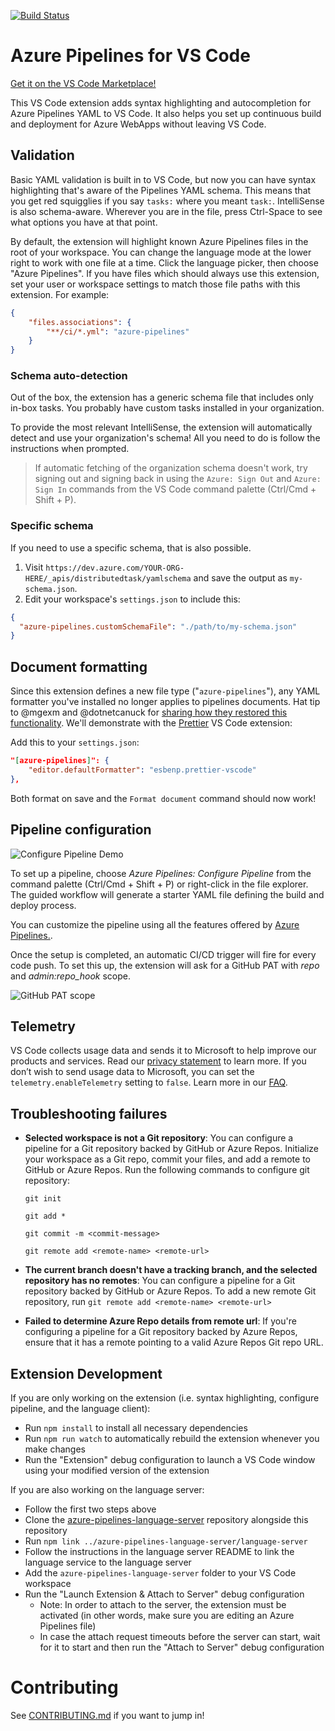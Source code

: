 [![Build Status](https://dev.azure.com/ms/azure-pipelines-vscode/_apis/build/status/CI-and-PR)](https://dev.azure.com/ms/azure-pipelines-vscode/_build/latest?definitionId=11)

# Azure Pipelines for VS Code

[Get it on the VS Code Marketplace!](https://marketplace.visualstudio.com/items?itemName=ms-azure-devops.azure-pipelines)

This VS Code extension adds syntax highlighting and autocompletion for Azure Pipelines YAML to VS Code. It also helps you set up continuous build and deployment for Azure WebApps without leaving VS Code.

## Validation

Basic YAML validation is built in to VS Code, but now you can have syntax highlighting that's aware of the Pipelines YAML schema. This means that you get red squigglies if you say `tasks:` where you meant `task:`. IntelliSense is also schema-aware. Wherever you are in the file, press Ctrl-Space to see what options you have at that point.

By default, the extension will highlight known Azure Pipelines files in the root of your workspace. You can change the language mode at the lower right to work with one file at a time. Click the language picker, then choose "Azure Pipelines". If you have files which should always use this extension, set your user or workspace settings to match those file paths with this extension. For example:

```json
{
    "files.associations": {
        "**/ci/*.yml": "azure-pipelines"
    }
}
```

### Schema auto-detection

Out of the box, the extension has a generic schema file that includes only in-box tasks.
You probably have custom tasks installed in your organization.

To provide the most relevant IntelliSense, the extension will automatically detect and use your organization's schema! All you need to do is follow the instructions when prompted.

> If automatic fetching of the organization schema doesn't work, try signing out and signing back in using the `Azure: Sign Out` and `Azure: Sign In` commands from the VS Code command palette (Ctrl/Cmd + Shift + P).

### Specific schema

If you need to use a specific schema, that is also possible.

1. Visit `https://dev.azure.com/YOUR-ORG-HERE/_apis/distributedtask/yamlschema` and save the output as `my-schema.json`.
2. Edit your workspace's `settings.json` to include this:
```json
{
  "azure-pipelines.customSchemaFile": "./path/to/my-schema.json"
}
```

## Document formatting

Since this extension defines a new file type ("`azure-pipelines`"), any YAML formatter you've installed no longer applies to pipelines documents.
Hat tip to @mgexm and @dotnetcanuck for [sharing how they restored this functionality](https://github.com/microsoft/azure-pipelines-vscode/issues/209#issuecomment-718168926).
We'll demonstrate with the [Prettier](https://marketplace.visualstudio.com/items?itemName=esbenp.prettier-vscode) VS Code extension:

Add this to your `settings.json`:
```json
"[azure-pipelines]": {
    "editor.defaultFormatter": "esbenp.prettier-vscode"
},
```

Both format on save and the `Format document` command should now work!

## Pipeline configuration

![Configure Pipeline Demo](https://raw.githubusercontent.com/microsoft/azure-pipelines-vscode/main/resources/configure-pipeline.gif)

To set up a pipeline, choose *Azure Pipelines: Configure Pipeline* from the command palette (Ctrl/Cmd + Shift + P) or right-click in the file explorer. The guided workflow will generate a starter YAML file defining the build and deploy process.

You can customize the pipeline using all the features offered by [Azure Pipelines.](https://azure.microsoft.com/services/devops/pipelines/).

Once the setup is completed, an automatic CI/CD trigger will fire for every code push. To set this up, the extension will ask for a GitHub PAT with *repo* and *admin:repo_hook* scope.

![GitHub PAT scope](https://github.com/Microsoft/azure-pipelines-vscode/raw/main/resources/gitHubPatScope.png)

## Telemetry

VS Code collects usage data and sends it to Microsoft to help improve our products and services. Read our [privacy statement](https://go.microsoft.com/fwlink/?LinkID=528096&clcid=0x409) to learn more. If you don’t wish to send usage data to Microsoft, you can set the `telemetry.enableTelemetry` setting to `false`. Learn more in our [FAQ](https://code.visualstudio.com/docs/supporting/faq#_how-to-disable-telemetry-reporting).

## Troubleshooting failures

- **Selected workspace is not a Git repository**: You can configure a pipeline for a Git repository backed by GitHub or Azure Repos. Initialize your workspace as a Git repo, commit your files, and add a remote to GitHub or Azure Repos. Run the following commands to configure git repository:

    `git init`

    `git add *`

    `git commit -m <commit-message>`

    `git remote add <remote-name> <remote-url>`

- **The current branch doesn't have a tracking branch, and the selected repository has no remotes**: You can configure a pipeline for a Git repository backed by GitHub or Azure Repos. To add a new remote Git repository, run `git remote add <remote-name> <remote-url>`

- **Failed to determine Azure Repo details from remote url**: If you're configuring a pipeline for a Git repository backed by Azure Repos, ensure that it has a remote pointing to a valid Azure Repos Git repo URL.

## Extension Development

If you are only working on the extension (i.e. syntax highlighting, configure pipeline, and the language client):
- Run `npm install` to install all necessary dependencies
- Run `npm run watch` to automatically rebuild the extension whenever you make changes
- Run the "Extension" debug configuration to launch a VS Code window using your modified version of the extension

If you are also working on the language server:
- Follow the first two steps above
- Clone the [azure-pipelines-language-server](https://github.com/microsoft/azure-pipelines-language-server) repository alongside this repository
- Run `npm link ../azure-pipelines-language-server/language-server`
- Follow the instructions in the language server README to link the language service to the language server
- Add the `azure-pipelines-language-server` folder to your VS Code workspace
- Run the "Launch Extension & Attach to Server" debug configuration
    - Note: In order to attach to the server, the extension must be activated (in other words, make sure you are editing an Azure Pipelines file)
    - In case the attach request timeouts before the server can start, wait for it to start and then run the "Attach to Server" debug configuration

# Contributing

See [CONTRIBUTING.md](https://github.com/Microsoft/azure-pipelines-vscode/blob/main/CONTRIBUTING.md) if you want to jump in!
